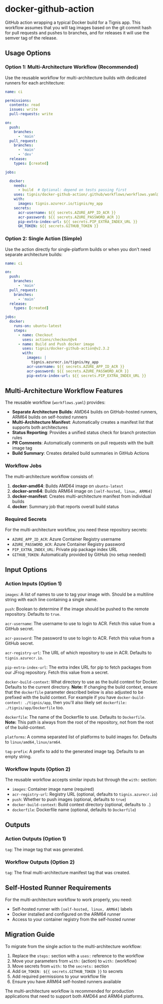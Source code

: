 # docker-github-action

GitHub action wrapping a typical Docker build for a Tignis app. This workflow assumes that you will tag images based on the git commit hash for pull requests and pushes to branches, and for releases it will use the semver tag of the release.

## Usage Options

### Option 1: Multi-Architecture Workflow (Recommended)

Use the reusable workflow for multi-architecture builds with dedicated runners for each architecture:

```yaml
name: ci

permissions:
  contents: read
  issues: write
  pull-requests: write

on:
  push:
    branches:
      - 'main'
  pull_request:
    branches:
      - 'main'
      - 'dev'
  release:
    types: [created]

jobs:

  docker:
    needs:
      - build  # Optional: depend on tests passing first
    uses: tignis/docker-github-action/.github/workflows/workflows.yaml@v2.3.2
    with:
      images: tignis.azurecr.io/tignis/my_app
    secrets:
      acr-username: ${{ secrets.AZURE_APP_ID_ACR }}
      acr-password: ${{ secrets.AZURE_PASSWORD_ACR }}
      pip-extra-index-url: ${{ secrets.PIP_EXTRA_INDEX_URL }}
      GH_TOKEN: ${{ secrets.GITHUB_TOKEN }}
```

### Option 2: Single Action (Simple)

Use the action directly for single-platform builds or when you don't need separate architecture builds:

```yaml
name: ci

on:
  push:
    branches:
      - 'main'
  pull_request:
    branches:
      - 'main'
  release:
    types: [created]

jobs:
  docker:
    runs-on: ubuntu-latest
    steps:
      - name: Checkout
        uses: actions/checkout@v4
      - name: Build and Push docker image
        uses: tignis/docker-github-action@v2.3.2
        with:
          images: |
            tignis.azurecr.io/tignis/my_app
          acr-username: ${{ secrets.AZURE_APP_ID_ACR }}
          acr-password: ${{ secrets.AZURE_PASSWORD_ACR }}
          pip-extra-index-url: ${{ secrets.PIP_EXTRA_INDEX_URL }}
```


## Multi-Architecture Workflow Features

The reusable workflow (`workflows.yaml`) provides:

- **Separate Architecture Builds**: AMD64 builds on GitHub-hosted runners, ARM64 builds on self-hosted runners
- **Multi-Architecture Manifest**: Automatically creates a manifest list that supports both architectures
- **Status Reporting**: Provides a unified status check for branch protection rules
- **PR Comments**: Automatically comments on pull requests with the built image tag
- **Build Summary**: Creates detailed build summaries in GitHub Actions

### Workflow Jobs

The multi-architecture workflow consists of:

1. **docker-amd64**: Builds AMD64 image on `ubuntu-latest`
2. **docker-arm64**: Builds ARM64 image on `[self-hosted, linux, ARM64]`
3. **docker-manifest**: Creates multi-architecture manifest from individual builds
4. **docker**: Summary job that reports overall build status

### Required Secrets

For the multi-architecture workflow, you need these repository secrets:

- `AZURE_APP_ID_ACR`: Azure Container Registry username
- `AZURE_PASSWORD_ACR`: Azure Container Registry password  
- `PIP_EXTRA_INDEX_URL`: Private pip package index URL
- `GITHUB_TOKEN`: Automatically provided by GitHub (no setup needed)

## Input Options

### Action Inputs (Option 1)

`images`: A list of names to use to tag your image with. Should be a multiline string with each line containing a single name.

`push`: Boolean to determine if the image should be pushed to the remote repository. Defaults to `true`.

`acr-username`: The username to use to login to ACR. Fetch this value from a GitHub secret.

`acr-password`: The password to use to login to ACR. Fetch this value from a GitHub secret.

`acr-registry-url`: The URL of which repository to use in ACR. Defaults to `tignis.azurecr.io`.

`pip-extra-index-url`: The extra index URL for pip to fetch packages from our JFrog repository. Fetch this value from a secret.

`docker-build-context`: What directory to use as the build context for Docker. Defaults to the current directory.
**Note:** If changing the build context, ensure that the `dockerfile` parameter described below is also adjusted to be prefixed with the build context. For example if you have `docker-build-context: ./tignis/app`, then you'll also likely set `dockerfile: ./tignis/app/Dockerfile` too.

`dockerfile`: The name of the Dockerfile to use. Defaults to `Dockerfile`.
**Note:** This path is always from the root of the repository, not from the root of the build-context.

`platforms`: A comma separated list of platforms to build images for. Defaults to `linux/amd64,linux/arm64`.

`tag-prefix`: A prefix to add to the generated image tag. Defaults to an empty string.

### Workflow Inputs (Option 2)

The reusable workflow accepts similar inputs but through the `with:` section:

- `images`: Container image name (required)
- `acr-registry-url`: Registry URL (optional, defaults to `tignis.azurecr.io`)
- `push`: Whether to push images (optional, defaults to `true`)
- `docker-build-context`: Build context directory (optional, defaults to `.`)
- `dockerfile`: Dockerfile name (optional, defaults to `Dockerfile`)

## Outputs

### Action Outputs (Option 1)

`tag`: The image tag that was generated.

### Workflow Outputs (Option 2)

`tag`: The final multi-architecture manifest tag that was created.

## Self-Hosted Runner Requirements

For the multi-architecture workflow to work properly, you need:

- Self-hosted runner with `[self-hosted, linux, ARM64]` labels
- Docker installed and configured on the ARM64 runner
- Access to your container registry from the self-hosted runner

## Migration Guide

To migrate from the single action to the multi-architecture workflow:

1. Replace the `steps:` section with a `uses:` reference to the workflow
2. Move your parameters from `with:` (action) to `with:` (workflow) 
3. Move secrets from `with:` to the `secrets:` section
4. Add `GH_TOKEN: ${{ secrets.GITHUB_TOKEN }}` to secrets
5. Add required permissions to your workflow file
6. Ensure you have ARM64 self-hosted runners available

The multi-architecture workflow is recommended for production applications that need to support both AMD64 and ARM64 platforms.
